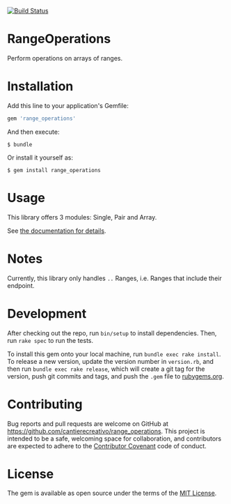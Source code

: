 [![Build Status](https://secure.travis-ci.org/leanpanda-com/range_operations.svg)][Continuous Integration]

[Source Code]: https://github.org/leanpanda-com/range_operations "Source code at GitHub"
[Continuous Integration]: http://travis-ci.org/leanpanda-com/range_operations "Build status by Travis-CI"

# RangeOperations

Perform operations on arrays of ranges.

# Installation

Add this line to your application's Gemfile:

```ruby
gem 'range_operations'
```

And then execute:

```
$ bundle
```

Or install it yourself as:

```
$ gem install range_operations
```

# Usage

This library offers 3 modules: Single, Pair and Array.

See [the documentation for details][range_operations_documentation].

[range_operations_documentation]: http://www.rubydoc.info/gems/range_operations

# Notes

Currently, this library only handles `..` Ranges, i.e. Ranges that include
their endpoint.

# Development

After checking out the repo, run `bin/setup` to install dependencies.
Then, run `rake spec` to run the tests.

To install this gem onto your local machine, run `bundle exec rake install`.
To release a new version, update the version number in `version.rb`, and then
run `bundle exec rake release`, which will create a git tag for the version,
push git commits and tags, and push the `.gem` file to
[rubygems.org](https://rubygems.org).

# Contributing

Bug reports and pull requests are welcome on GitHub at
https://github.com/cantierecreativo/range_operations. This project is intended
to be a safe, welcoming space for collaboration, and contributors are expected
to adhere to the [Contributor Covenant](http://contributor-covenant.org) code of
conduct.

# License

The gem is available as open source under the terms of the
[MIT License](http://opensource.org/licenses/MIT).
